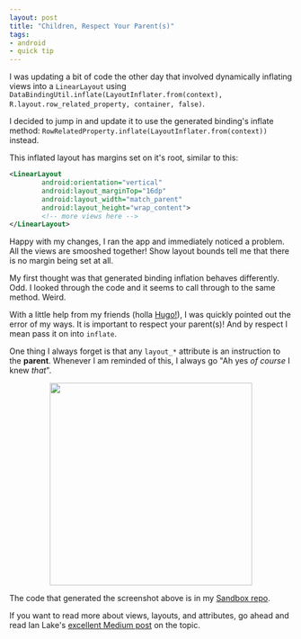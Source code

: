 ```yaml
---
layout: post
title: "Children, Respect Your Parent(s)"
tags:
- android
- quick tip
---
```

I was updating a bit of code the other day that involved dynamically inflating views into a `LinearLayout` using `DataBindingUtil.inflate(LayoutInflater.from(context), R.layout.row_related_property, container, false)`.

I decided to jump in and update it to use the generated binding's inflate method: `RowRelatedProperty.inflate(LayoutInflater.from(context))` instead.

This inflated layout has margins set on it's root, similar to this:
```xml
<LinearLayout
        android:orientation="vertical"
        android:layout_marginTop="16dp"
        android:layout_width="match_parent"
        android:layout_height="wrap_content">
        <!-- more views here -->
</LinearLayout>
```

Happy with my changes, I ran the app and immediately noticed a problem. All the views are smooshed together! Show layout bounds tell me that there is no margin being set at all.

My first thought was that generated binding inflation behaves differently. Odd. I looked through the code and it seems to call through to the same method. Weird.

With a little help from my friends (holla [Hugo!](https://twitter.com/botteaap)), I was quickly pointed out the error of my ways. It is important to respect your parent(s)! And by respect I mean pass it on into `inflate`.

One thing I always forget is that any `layout_*` attribute is an instruction to the **parent**. Whenever I am reminded of this, I always go "Ah yes _of course_ I knew _that_".

<p style="text-align: center"><a href="inflate params"><img src="{{ site.baseurl }}/assets/inflate_layout_params.png" height="360" ></a></p>

The code that generated the screenshot above is in my [Sandbox repo](https://github.com/zmdominguez/sdk_sandbox/pull/9/commits/b2d248fc81e56fa9bb81c0f19203698f3b0360ca).

If you want to read more about views, layouts, and attributes, go ahead and read Ian Lake's [excellent Medium post](https://medium.com/google-developers/layouts-attributes-and-you-9e5a4b4fe32c) on the topic.